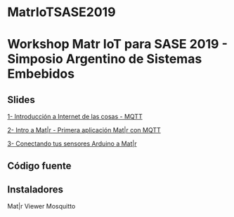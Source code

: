# MatrIoTSASE2019

# Workshop Matr IoT para SASE 2019 - Simposio Argentino de Sistemas Embebidos 

## Slides

[1- Introducción a Internet de las cosas - MQTT](https://docs.google.com/presentation/d/1XVnJ0plecw3oD37Usjq8RfObKmwj6wM1WdNtZ2kQkAY/edit?usp=sharing)

[2- Intro a Mat|r - Primera aplicación Mat|r con MQTT ](https://docs.google.com/presentation/d/1dJMVf1PW2CSBLgxwoCogAXe8xh_dOTfB2xqBnLhkxLo/edit?usp=sharing)

[3- Conectando tus sensores Arduino a Mat|r](https://docs.google.com/presentation/d/1Q4N4KBDeaxzQqAz7rKdHzow87QbtEnnqmYwSne3ce-8/edit?usp=sharing)

## Código fuente

## Instaladores

Mat|r Viewer
Mosquitto
